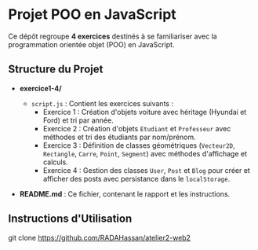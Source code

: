 # Projet POO en JavaScript

Ce dépôt regroupe **4 exercices** destinés à se familiariser avec la programmation orientée objet (POO) en JavaScript.

## Structure du Projet

- **exercice1-4/**  
  - `script.js` : Contient les exercices suivants :  
    - Exercice 1 : Création d'objets voiture avec héritage (Hyundai et Ford) et tri par année.  
    - Exercice 2 : Création d'objets `Etudiant` et `Professeur` avec méthodes et tri des étudiants par nom/prénom.  
    - Exercice 3 : Définition de classes géométriques (`Vecteur2D`, `Rectangle`, `Carre`, `Point`, `Segment`) avec méthodes d'affichage et calculs.
    - Exercice 4 : Gestion des classes `User`, `Post` et `Blog` pour créer et afficher des posts avec persistance dans le `localStorage`.

- **README.md** : Ce fichier, contenant le rapport et les instructions.

## Instructions d'Utilisation

   git clone https://github.com/RADAHassan/atelier2-web2
